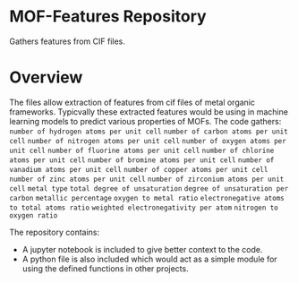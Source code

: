 # MOF-Features Repository
Gathers features from CIF files. 


# Overview 
The files allow extraction of features from cif files of metal organic frameworks. Typicvally these extracted features would be using in machine learning models to predict various properties of MOFs. The code gathers:
```number of hydrogen atoms per unit cell```
```number of carbon atoms per unit cell```
```number of nitrogen atoms per unit cell```
```number of oxygen atoms per unit cell```
```number of fluorine atoms per unit cell```
```number of chlorine atoms per unit cell```
```number of bromine atoms per unit cell```
```number of vanadium atoms per unit cell```
```number of copper atoms per unit cell```
```number of zinc atoms per unit cell```
```number of zirconium atoms per unit cell```
```metal type```
```total degree of unsaturation```
```degree of unsaturation per carbon```
```metallic percentage```
```oxygen to metal ratio```
```electronegative atoms to total atoms ratio```
```weighted electronegativity per atom```
```nitrogen to oxygen ratio```


The repository contains:
- A jupyter notebook is included to give better context to the code.
- A python file is also included which would act as a simple module for using the defined functions in other projects.
